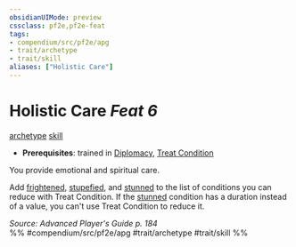 ```yaml
---
obsidianUIMode: preview
cssclass: pf2e,pf2e-feat
tags:
- compendium/src/pf2e/apg
- trait/archetype
- trait/skill
aliases: ["Holistic Care"]
---
```

# Holistic Care  *Feat 6*  
[archetype](../../rules/traits/archetype.md)  [skill](../../rules/traits/skill.md)  

- **Prerequisites**: trained in [Diplomacy](../skills.md#Diplomacy), [Treat Condition](treat-condition-apg.md)

You provide emotional and spiritual care.

Add [frightened](../../rules/conditions.md#Frightened), [stupefied](../../rules/conditions.md#Stupefied), and [stunned](../../rules/conditions.md#Stunned) to the list of conditions you can reduce with Treat Condition. If the [stunned](../../rules/conditions.md#Stunned) condition has a duration instead of a value, you can't use Treat Condition to reduce it.

*Source: Advanced Player's Guide p. 184*  
%% #compendium/src/pf2e/apg #trait/archetype #trait/skill %%